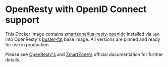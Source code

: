 # OpenResty with OpenID Connect support

This Docker image contains [zmartzone/lua-resty-openidc](https://github.com/zmartzone/lua-resty-openidc) installed via
`opm` into OpenResty's [buster-fat](https://github.com/openresty/docker-openresty/blob/master/buster/Dockerfile.fat)
base image. All versions are pinned and ready for use in production.

Please see [OpenResty's](https://github.com/openresty/docker-openresty/blob/master/README.md#nginx-config-files) and
[ZmartZone's](https://github.com/zmartzone/lua-resty-openidc/blob/master/README.md) official documentation for further
details.
